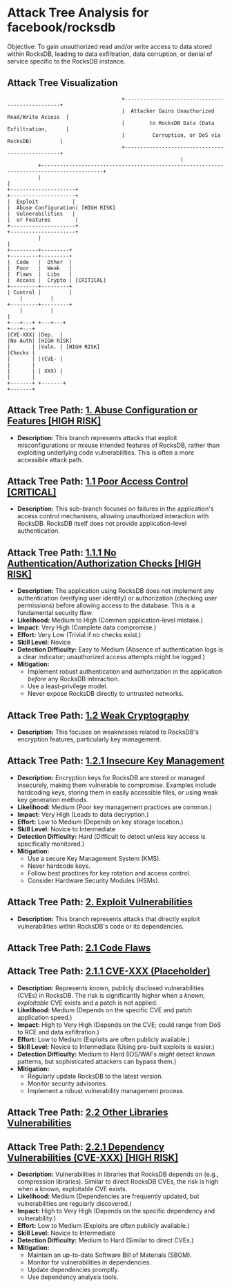 # Attack Tree Analysis for facebook/rocksdb

Objective: To gain unauthorized read and/or write access to data stored within RocksDB, leading to data exfiltration, data corruption, or denial of service specific to the RocksDB instance.

## Attack Tree Visualization

```
                                     +-------------------------------------------------+
                                     |  Attacker Gains Unauthorized Read/Write Access  |
                                     |        to RocksDB Data (Data Exfiltration,      |
                                     |         Corruption, or DoS via RocksDB)         |
                                     +-------------------------------------------------+
                                                        |
          +------------------------------------------------------------------------------------------+
          |                                                                                          |
+---------------------+                                                               +---------------------+
|  Exploit           |                                                               |  Abuse Configuration| [HIGH RISK]
|  Vulnerabilities   |                                                               |  or Features        |
+---------------------+                                                               +---------------------+
          |                                                                                          |
+---------+---------+                                                                 +---------+---------+
|  Code   |  Other  |                                                                 |  Poor   |  Weak   |
|  Flaws  |  Libs   |                                                                 |  Access |  Crypto | [CRITICAL]
+---------+---------+                                                                 | Control |         |
    |         |                                                                         +---------+---------+
    |         |                                                                             |
+---+---+ +---+---+                                                                 +---+---+
|CVE-XXX| |Dep.  |                                                                 |No Auth| [HIGH RISK]
|       | |Vuln. | [HIGH RISK]                                                        |Checks |
|       | |(CVE- |                                                                 |       |
|       | | XXX) |                                                                 |       |
+-------+ +-------+                                                                 +-------+
```

## Attack Tree Path: [1. Abuse Configuration or Features [HIGH RISK]](./attack_tree_paths/1__abuse_configuration_or_features__high_risk_.md)

*   **Description:** This branch represents attacks that exploit misconfigurations or misuse intended features of RocksDB, rather than exploiting underlying code vulnerabilities. This is often a more accessible attack path.

## Attack Tree Path: [1.1 Poor Access Control [CRITICAL]](./attack_tree_paths/1_1_poor_access_control__critical_.md)

*   **Description:** This sub-branch focuses on failures in the application's access control mechanisms, allowing unauthorized interaction with RocksDB. RocksDB itself does not provide application-level authentication.

## Attack Tree Path: [1.1.1 No Authentication/Authorization Checks [HIGH RISK]](./attack_tree_paths/1_1_1_no_authenticationauthorization_checks__high_risk_.md)

*   **Description:** The application using RocksDB does not implement any authentication (verifying user identity) or authorization (checking user permissions) before allowing access to the database. This is a fundamental security flaw.
*   **Likelihood:** Medium to High (Common application-level mistake.)
*   **Impact:** Very High (Complete data compromise.)
*   **Effort:** Very Low (Trivial if no checks exist.)
*   **Skill Level:** Novice
*   **Detection Difficulty:** Easy to Medium (Absence of authentication logs is a clear indicator; unauthorized access attempts might be logged.)
*   **Mitigation:**
    *   Implement robust authentication and authorization in the application *before* any RocksDB interaction.
    *   Use a least-privilege model.
    *   Never expose RocksDB directly to untrusted networks.

## Attack Tree Path: [1.2 Weak Cryptography](./attack_tree_paths/1_2_weak_cryptography.md)

*   **Description:** This focuses on weaknesses related to RocksDB's encryption features, particularly key management.

## Attack Tree Path: [1.2.1 Insecure Key Management](./attack_tree_paths/1_2_1_insecure_key_management.md)

*   **Description:** Encryption keys for RocksDB are stored or managed insecurely, making them vulnerable to compromise. Examples include hardcoding keys, storing them in easily accessible files, or using weak key generation methods.
*   **Likelihood:** Medium (Poor key management practices are common.)
*   **Impact:** Very High (Leads to data decryption.)
*   **Effort:** Low to Medium (Depends on key storage location.)
*   **Skill Level:** Novice to Intermediate
*   **Detection Difficulty:** Hard (Difficult to detect unless key access is specifically monitored.)
*   **Mitigation:**
    *   Use a secure Key Management System (KMS).
    *   Never hardcode keys.
    *   Follow best practices for key rotation and access control.
    *   Consider Hardware Security Modules (HSMs).

## Attack Tree Path: [2. Exploit Vulnerabilities](./attack_tree_paths/2__exploit_vulnerabilities.md)

*   **Description:** This branch represents attacks that directly exploit vulnerabilities within RocksDB's code or its dependencies.

## Attack Tree Path: [2.1 Code Flaws](./attack_tree_paths/2_1_code_flaws.md)



## Attack Tree Path: [2.1.1 CVE-XXX (Placeholder)](./attack_tree_paths/2_1_1_cve-xxx__placeholder_.md)

*   **Description:** Represents known, publicly disclosed vulnerabilities (CVEs) in RocksDB. The risk is significantly higher when a *known, exploitable* CVE exists and a patch is not applied.
*   **Likelihood:** Medium (Depends on the specific CVE and patch application speed.)
*   **Impact:** High to Very High (Depends on the CVE; could range from DoS to RCE and data exfiltration.)
*   **Effort:** Low to Medium (Exploits are often publicly available.)
*   **Skill Level:** Novice to Intermediate (Using pre-built exploits is easier.)
*   **Detection Difficulty:** Medium to Hard (IDS/WAFs *might* detect known patterns, but sophisticated attackers can bypass them.)
*   **Mitigation:**
    *   Regularly update RocksDB to the latest version.
    *   Monitor security advisories.
    *   Implement a robust vulnerability management process.

## Attack Tree Path: [2.2 Other Libraries Vulnerabilities](./attack_tree_paths/2_2_other_libraries_vulnerabilities.md)



## Attack Tree Path: [2.2.1 Dependency Vulnerabilities (CVE-XXX) [HIGH RISK]](./attack_tree_paths/2_2_1_dependency_vulnerabilities__cve-xxx___high_risk_.md)

*   **Description:** Vulnerabilities in libraries that RocksDB depends on (e.g., compression libraries). Similar to direct RocksDB CVEs, the risk is high when a known, exploitable CVE exists.
*   **Likelihood:** Medium (Dependencies are frequently updated, but vulnerabilities are regularly discovered.)
*   **Impact:** High to Very High (Depends on the specific dependency and vulnerability.)
*   **Effort:** Low to Medium (Exploits are often publicly available.)
*   **Skill Level:** Novice to Intermediate
*   **Detection Difficulty:** Medium to Hard (Similar to direct CVEs.)
*   **Mitigation:**
    *   Maintain an up-to-date Software Bill of Materials (SBOM).
    *   Monitor for vulnerabilities in dependencies.
    *   Update dependencies promptly.
    *   Use dependency analysis tools.

